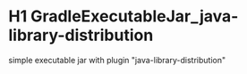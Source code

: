 # H1 GradleExecutableJar_java-library-distribution
simple executable jar with plugin "java-library-distribution"
